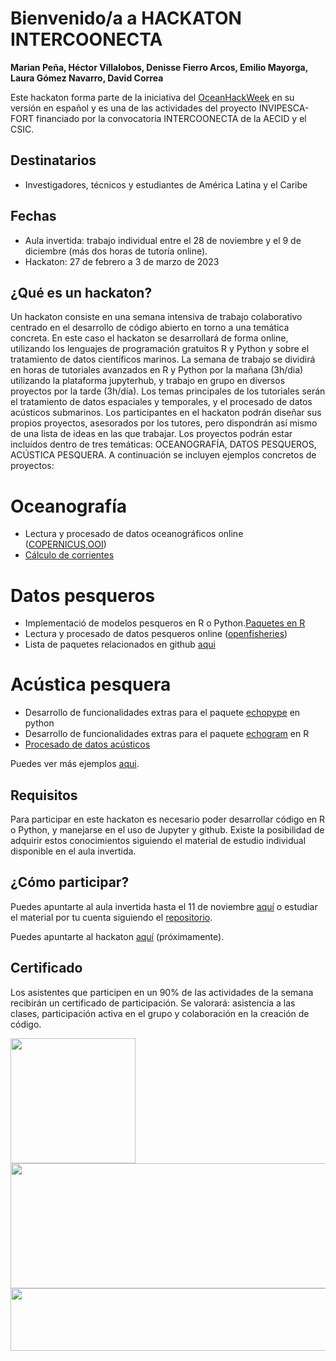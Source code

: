 # Bienvenido/a a HACKATON INTERCOONECTA
**Marian Peña, Héctor Villalobos, Denisse Fierro Arcos, Emilio Mayorga, Laura Gómez Navarro, David Correa** 


Este hackaton forma parte de la iniciativa del [OceanHackWeek](https://oceanhackweek.github.io/) en su versión en español y es una de las actividades del proyecto INVIPESCA-FORT financiado por la convocatoria INTERCOONECTA de la AECID y el CSIC. 

## Destinatarios
- Investigadores, técnicos y estudiantes de América Latina y el Caribe

## Fechas
- Aula invertida: trabajo individual entre el 28 de noviembre y el 9 de diciembre (más dos horas de tutoría online).
- Hackaton: 27 de febrero a 3 de marzo de 2023

## ¿Qué es un hackaton?
Un hackaton consiste en una semana intensiva de trabajo colaborativo centrado en el desarrollo de código abierto en torno a una temática concreta. En este caso el hackaton se desarrollará de forma online, utilizando los lenguajes de programación gratuitos R y Python y sobre el tratamiento de datos científicos marinos. La semana de trabajo se dividirá en horas de tutoriales avanzados en R y Python por la mañana (3h/dia) utilizando la plataforma jupyterhub, y trabajo en grupo en diversos proyectos por la tarde (3h/día). Los temas principales de los tutoriales serán el tratamiento de datos espaciales y temporales, y el procesado de datos acústicos submarinos. Los participantes en el hackaton podrán diseñar sus propios proyectos, asesorados por los tutores, pero dispondrán así mismo de una lista de ideas en las que trabajar. Los proyectos podrán estar incluídos dentro de tres temáticas: OCEANOGRAFÍA, DATOS PESQUEROS, ACÚSTICA PESQUERA. A continuación se incluyen ejemplos concretos de proyectos:

# Oceanografía
- Lectura y procesado de datos oceanográficos online ([COPERNICUS](https://help.marine.copernicus.eu/en/articles/4854800-how-to-manipulate-copernicus-marine-data-using-python),[OOI](https://github.com/oceanhackweek/ohw18_omlet))
- [Cálculo de corrientes](https://github.com/oceanhackweek/ohw21-proj-deep-currents/blob/main/notebooks/data_analysis.ipynb)
# Datos pesqueros
- Implementació de modelos pesqueros en R o Python.[Paquetes en R](https://sfg-ucsb.github.io/fishery-manageR/wrapping-up.html#r-packages-for-fishery-analysis)
- Lectura y procesado de datos pesqueros online ([openfisheries](https://github.com/ropensci/rfisheries))
- Lista de paquetes relacionados en github [aqui](https://github.com/topics/fisheries)


# Acústica pesquera
- Desarrollo de funcionalidades extras para el paquete [echopype](https://github.com/oceanhackweek/ohw18_echopype) en python
- Desarrollo de funcionalidades extras para el paquete [echogram](https://cran.r-project.org/web/packages/echogram/index.html) en R
- [Procesado de datos acústicos](https://github.com/oceanhackweek/ohw21-proj-bioacoustics)

Puedes ver más ejemplos [aqui](https://oceanhackweek.org/ohw-resources/projects/projectlist/).

## Requisitos
Para participar en este hackaton es necesario poder desarrollar código en R o Python, y manejarse en el uso de Jupyter y github. Existe la posibilidad de adquirir estos conocimientos siguiendo el material de estudio individual disponible en el aula invertida. 

## ¿Cómo participar?
Puedes apuntarte al aula invertida hasta el 11 de noviembre [aquí](https://intercoonecta.aecid.es/programaci%C3%B3n-de-actividades/introducci-n-al-uso-de-software-de-c-digo-abierto-aplicado-al-an-lisis-de-datos-oceanogr-ficos-y-gesti-n-pesquera) o estudiar el material por tu cuenta siguiendo el [repositorio](https://github.com/Intercoonecta/Aula-invertida).

Puedes apuntarte al hackaton [aquí](https://intercoonecta.aecid.es/programaci%C3%B3n-de-actividades/hackaton-en-ciencia-marina-en-espa-ol) (próximamente).

## Certificado
Los asistentes que participen en un 90% de las actividades de la semana recibirán un certificado de participación. Se valorará: asistencia a las clases, participación activa en el grupo y colaboración en la creación de código.

<img     style="float: left;" src="https://user-images.githubusercontent.com/1233089/202459284-869a4fa1-3565-4a4d-8514-88d6b973fdce.png" width="200" height="200"> 
<img     style="float: left;" src="https://user-images.githubusercontent.com/1233089/195077108-5636a1c3-4de0-4df5-9118-9e9bb9beb1c9.png" width="600" height="200"> 

<img     style="float: right;" src="https://user-images.githubusercontent.com/1233089/196215480-6d175c9b-2291-4627-832f-56c76e9b5ff5.png" width="800" height="100">


